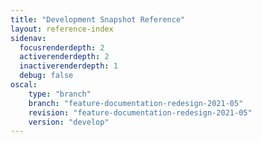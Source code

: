 ```yaml
---
title: "Development Snapshot Reference"
layout: reference-index
sidenav:
  focusrenderdepth: 2
  activerenderdepth: 2
  inactiverenderdepth: 1
  debug: false
oscal:
    type: "branch"
    branch: "feature-documentation-redesign-2021-05"
    revision: "feature-documentation-redesign-2021-05"
    version: "develop"
---
```

